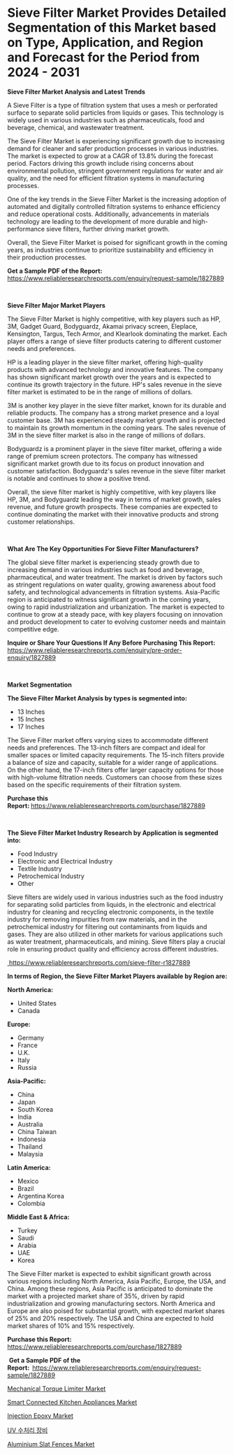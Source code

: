 <p><h1>Sieve Filter Market Provides Detailed Segmentation of this Market based on Type, Application, and Region and Forecast for the Period from 2024 - 2031</h1></p><p><strong>Sieve Filter Market Analysis and Latest Trends</strong></p>
<p><p>A Sieve Filter is a type of filtration system that uses a mesh or perforated surface to separate solid particles from liquids or gases. This technology is widely used in various industries such as pharmaceuticals, food and beverage, chemical, and wastewater treatment.</p><p>The Sieve Filter Market is experiencing significant growth due to increasing demand for cleaner and safer production processes in various industries. The market is expected to grow at a CAGR of 13.8% during the forecast period. Factors driving this growth include rising concerns about environmental pollution, stringent government regulations for water and air quality, and the need for efficient filtration systems in manufacturing processes.</p><p>One of the key trends in the Sieve Filter Market is the increasing adoption of automated and digitally controlled filtration systems to enhance efficiency and reduce operational costs. Additionally, advancements in materials technology are leading to the development of more durable and high-performance sieve filters, further driving market growth.</p><p>Overall, the Sieve Filter Market is poised for significant growth in the coming years, as industries continue to prioritize sustainability and efficiency in their production processes.</p></p>
<p><strong>Get a Sample PDF of the Report:&nbsp;</strong> <a href="https://www.reliableresearchreports.com/enquiry/request-sample/1827889">https://www.reliableresearchreports.com/enquiry/request-sample/1827889</a></p>
<p>&nbsp;</p>
<p><strong>Sieve Filter Major Market Players</strong></p>
<p><p>The Sieve Filter Market is highly competitive, with key players such as HP, 3M, Gadget Guard, Bodyguardz, Akamai privacy screen, Eleplace, Kensington, Targus, Tech Armor, and Klearlook dominating the market. Each player offers a range of sieve filter products catering to different customer needs and preferences.</p><p>HP is a leading player in the sieve filter market, offering high-quality products with advanced technology and innovative features. The company has shown significant market growth over the years and is expected to continue its growth trajectory in the future. HP's sales revenue in the sieve filter market is estimated to be in the range of millions of dollars.</p><p>3M is another key player in the sieve filter market, known for its durable and reliable products. The company has a strong market presence and a loyal customer base. 3M has experienced steady market growth and is projected to maintain its growth momentum in the coming years. The sales revenue of 3M in the sieve filter market is also in the range of millions of dollars.</p><p>Bodyguardz is a prominent player in the sieve filter market, offering a wide range of premium screen protectors. The company has witnessed significant market growth due to its focus on product innovation and customer satisfaction. Bodyguardz's sales revenue in the sieve filter market is notable and continues to show a positive trend.</p><p>Overall, the sieve filter market is highly competitive, with key players like HP, 3M, and Bodyguardz leading the way in terms of market growth, sales revenue, and future growth prospects. These companies are expected to continue dominating the market with their innovative products and strong customer relationships.</p></p>
<p>&nbsp;</p>
<p><strong>What Are The Key Opportunities For Sieve Filter Manufacturers?</strong></p>
<p><p>The global sieve filter market is experiencing steady growth due to increasing demand in various industries such as food and beverage, pharmaceutical, and water treatment. The market is driven by factors such as stringent regulations on water quality, growing awareness about food safety, and technological advancements in filtration systems. Asia-Pacific region is anticipated to witness significant growth in the coming years, owing to rapid industrialization and urbanization. The market is expected to continue to grow at a steady pace, with key players focusing on innovation and product development to cater to evolving customer needs and maintain competitive edge.</p></p>
<p><strong>Inquire or Share Your Questions If Any Before Purchasing This Report:</strong> <a href="https://www.reliableresearchreports.com/enquiry/pre-order-enquiry/1827889">https://www.reliableresearchreports.com/enquiry/pre-order-enquiry/1827889</a></p>
<p>&nbsp;</p>
<p><strong>Market Segmentation</strong></p>
<p><strong>The Sieve Filter Market Analysis by types is segmented into:</strong></p>
<p><ul><li>13 Inches</li><li>15 Inches</li><li>17 Inches</li></ul></p>
<p><p>The Sieve Filter market offers varying sizes to accommodate different needs and preferences. The 13-inch filters are compact and ideal for smaller spaces or limited capacity requirements. The 15-inch filters provide a balance of size and capacity, suitable for a wider range of applications. On the other hand, the 17-inch filters offer larger capacity options for those with high-volume filtration needs. Customers can choose from these sizes based on the specific requirements of their filtration system.</p></p>
<p><strong>Purchase this Report:&nbsp;</strong><a href="https://www.reliableresearchreports.com/purchase/1827889">https://www.reliableresearchreports.com/purchase/1827889</a></p>
<p>&nbsp;</p>
<p><strong>The Sieve Filter Market Industry Research by Application is segmented into:</strong></p>
<p><ul><li>Food Industry</li><li>Electronic and Electrical Industry</li><li>Textile Industry</li><li>Petrochemical Industry</li><li>Other</li></ul></p>
<p><p>Sieve filters are widely used in various industries such as the food industry for separating solid particles from liquids, in the electronic and electrical industry for cleaning and recycling electronic components, in the textile industry for removing impurities from raw materials, and in the petrochemical industry for filtering out contaminants from liquids and gases. They are also utilized in other markets for various applications such as water treatment, pharmaceuticals, and mining. Sieve filters play a crucial role in ensuring product quality and efficiency across different industries.</p></p>
<p><a href="https://www.reliableresearchreports.com/sieve-filter-r1827889">&nbsp;https://www.reliableresearchreports.com/sieve-filter-r1827889</a></p>
<p><strong>In terms of Region, the Sieve Filter Market Players available by Region are:</strong></p>
<p>
    <p> <strong> North America: </strong>
        <ul>
            <li>United States</li>
            <li>Canada</li>
        </ul>
        </p> 
    <p> <strong> Europe: </strong>
        <ul>
            <li>Germany</li>
            <li>France</li>
            <li>U.K.</li>
            <li>Italy</li>
            <li>Russia</li>
        </ul>
        </p> 
    <p> <strong> Asia-Pacific: </strong>
        <ul>
            <li>China</li>
            <li>Japan</li>
            <li>South Korea</li>
            <li>India</li>
            <li>Australia</li>
            <li>China Taiwan</li>
            <li>Indonesia</li>
            <li>Thailand</li>
            <li>Malaysia</li>
        </ul>
        </p> 
    <p> <strong> Latin America: </strong>
        <ul>
            <li>Mexico</li>
            <li>Brazil</li>
            <li>Argentina Korea</li>
            <li>Colombia</li>
        </ul>
        </p> 
    <p> <strong> Middle East & Africa: </strong>
        <ul>
            <li>Turkey</li>
            <li>Saudi</li>
            <li>Arabia</li>
            <li>UAE</li>
            <li>Korea</li>
        </ul>
    </p>
    </p>
<p><p>The Sieve Filter market is expected to exhibit significant growth across various regions including North America, Asia Pacific, Europe, the USA, and China. Among these regions, Asia Pacific is anticipated to dominate the market with a projected market share of 35%, driven by rapid industrialization and growing manufacturing sectors. North America and Europe are also poised for substantial growth, with expected market shares of 25% and 20% respectively. The USA and China are expected to hold market shares of 10% and 15% respectively.</p></p>
<p><strong>Purchase this Report: </strong><a href="https://www.reliableresearchreports.com/purchase/1827889">https://www.reliableresearchreports.com/purchase/1827889</a></p>
<p>&nbsp;<strong>Get a Sample PDF of the Report:&nbsp;&nbsp;</strong><a href="https://www.reliableresearchreports.com/enquiry/request-sample/1827889">https://www.reliableresearchreports.com/enquiry/request-sample/1827889</a></p>
<p><strong></strong></p>
<p><p><a href="https://github.com/sonuprakash1/Market-Research-Report-List-2/blob/main/mechanical-torque-limiter-market.md">Mechanical Torque Limiter Market</a></p><p><a href="https://www.linkedin.com/pulse/smart-connected-kitchen-appliancesnbspmarket-focuses-market-xo5rc?trackingId=8S5BMApZwo6QsBds4AyoJA%3D%3D">Smart Connected Kitchen Appliances Market</a></p><p><a href="https://issuu.com/reportprime-2/docs/injection-epoxy-market-size-2030.pptx">Injection Epoxy Market</a></p><p><a href="https://github.com/vsn7qpua81q/Market-Research-Report-List-1/blob/main/613781428427.md">UV 수처리 장비</a></p><p><a href="https://github.com/jhcraigie/Market-Research-Report-List-3/blob/main/aluminium-slat-fences-market.md">Aluminium Slat Fences Market</a></p></p>
